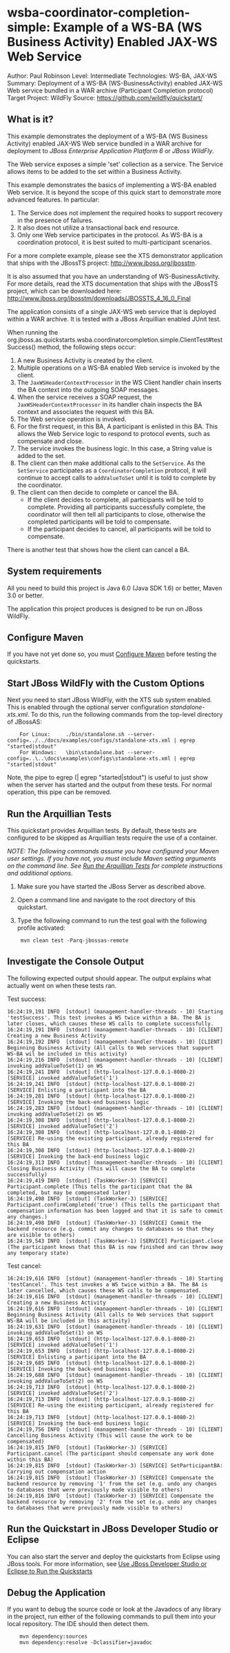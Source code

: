 wsba-coordinator-completion-simple: Example of a WS-BA (WS Business Activity) Enabled JAX-WS Web Service
========================================================================================================
Author: Paul Robinson
Level: Intermediate
Technologies: WS-BA, JAX-WS
Summary:  Deployment of a WS-BA (WS-BusinessActivity) enabled JAX-WS Web service bundled in a WAR archive (Participant Completion protocol)
Target Project: WildFly
Source: <https://github.com/wildfly/quickstart/>

What is it?
-----------

This example demonstrates the deployment of a WS-BA (WS Business Activity) enabled JAX-WS Web service bundled in a WAR archive for deployment to *JBoss Enterprise Application Platform 6* or *JBoss WildFly*.

The Web service exposes a simple 'set' collection as a service. The Service allows items to be added to the set within a Business Activity.

This example demonstrates the basics of implementing a WS-BA enabled Web service. It is beyond the scope of this quick start to demonstrate more advanced features. In particular:

1. The Service does not implement the required hooks to support recovery in the presence of failures.
2. It also does not utilize a transactional back end resource.
3. Only one Web service participates in the protocol. As WS-BA is a coordination protocol, it is best suited to multi-participant scenarios.

For a more complete example, please see the XTS demonstrator application that ships with the JBossTS project: http://www.jboss.org/jbosstm.

It is also assumed that you have an understanding of WS-BusinessActivity. For more details, read the XTS documentation that ships with the JBossTS project, which can be downloaded here: <http://www.jboss.org/jbosstm/downloads/JBOSSTS_4_16_0_Final>

The application consists of a single JAX-WS web service that is deployed within a WAR archive. It is tested with a JBoss Arquillian enabled JUnit test.

When running the org.jboss.as.quickstarts.wsba.coordinatorcompletion.simple.ClientTest#testSuccess() method, the following steps occur:

1. A new Business Activity is created by the client.
2. Multiple operations on a WS-BA enabled Web service is invoked by the client.
3. The `JaxWSHeaderContextProcessor` in the WS Client handler chain inserts the BA context into the outgoing SOAP messages.
4. When the service receives a SOAP request, the `JaxWSHeaderContextProcessor` in its handler chain inspects the BA context and associates the request with this BA.
5. The Web service operation is invoked.
6. For the first request, in this BA, A participant is enlisted in this BA. This allows the Web Service logic to respond to protocol events, such as compensate and close.
7. The service invokes the business logic. In this case, a String value is added to the set.
9. The client can then make additional calls to the `SetService`. As the `SetService` participates as a `CoordinatorCompletion` protocol, it will continue to accept calls to `addValueToSet` until it is told to complete by the coordinator.
10. The client can then decide to complete or cancel the BA. 
    * If the client decides to complete, all participants will be told to complete. Providing all participants successfully complete, the coordinator will then tell all participants to close, otherwise the completed participants will be told to compensate.  
    * If the participant decides to cancel, all participants will be told to compensate.

There is another test that shows how the client can cancel a BA.


System requirements
-------------------

All you need to build this project is Java 6.0 (Java SDK 1.6) or better, Maven 3.0 or better.

The application this project produces is designed to be run on JBoss WildFly.

 
Configure Maven
---------------

If you have not yet done so, you must [Configure Maven](../README.md#mavenconfiguration) before testing the quickstarts.


Start JBoss WildFly with the Custom Options
----------------------

Next you need to start JBoss WildFly, with the XTS sub system enabled. This is enabled through the optional server configuration *standalone-xts.xml*. To do this, run the following commands from the top-level directory of JBossAS:

        For Linux:     ./bin/standalone.sh --server-config=../../docs/examples/configs/standalone-xts.xml | egrep "started|stdout"
        For Windows:   \bin\standalone.bat --server-config=..\..\docs\examples\configs\standalone-xts.xml | egrep "started|stdout"


Note, the pipe to egrep (| egrep "started|stdout") is useful to just show when the server has started and the output from these tests. For normal operation, this pipe can be removed.


Run the Arquillian Tests 
-------------------------

This quickstart provides Arquillian tests. By default, these tests are configured to be skipped as Arquillian tests require the use of a container. 

_NOTE: The following commands assume you have configured your Maven user settings. If you have not, you must include Maven setting arguments on the command line. See [Run the Arquillian Tests](../README.md#arquilliantests) for complete instructions and additional options._

1. Make sure you have started the JBoss Server as described above.
2. Open a command line and navigate to the root directory of this quickstart.
3. Type the following command to run the test goal with the following profile activated:

        mvn clean test -Parq-jbossas-remote 


Investigate the Console Output
----------------------------

The following expected output should appear. The output explains what actually went on when these tests ran.

Test success:

    16:24:19,191 INFO  [stdout] (management-handler-threads - 10) Starting 'testSuccess'. This test invokes a WS twice within a BA. The BA is later closes, which causes these WS calls to complete successfully.
    16:24:19,191 INFO  [stdout] (management-handler-threads - 10) [CLIENT] Creating a new Business Activity
    16:24:19,192 INFO  [stdout] (management-handler-threads - 10) [CLIENT] Beginning Business Activity (All calls to Web services that support WS-BA wil be included in this activity)
    16:24:19,216 INFO  [stdout] (management-handler-threads - 10) [CLIENT] invoking addValueToSet(1) on WS
    16:24:19,241 INFO  [stdout] (http-localhost-127.0.0.1-8080-2) [SERVICE] invoked addValueToSet('1')
    16:24:19,241 INFO  [stdout] (http-localhost-127.0.0.1-8080-2) [SERVICE] Enlisting a participant into the BA
    16:24:19,281 INFO  [stdout] (http-localhost-127.0.0.1-8080-2) [SERVICE] Invoking the back-end business logic
    16:24:19,283 INFO  [stdout] (management-handler-threads - 10) [CLIENT] invoking addValueToSet(2) on WS
    16:24:19,308 INFO  [stdout] (http-localhost-127.0.0.1-8080-2) [SERVICE] invoked addValueToSet('2')
    16:24:19,308 INFO  [stdout] (http-localhost-127.0.0.1-8080-2) [SERVICE] Re-using the existing participant, already registered for this BA
    16:24:19,308 INFO  [stdout] (http-localhost-127.0.0.1-8080-2) [SERVICE] Invoking the back-end business logic
    16:24:19,313 INFO  [stdout] (management-handler-threads - 10) [CLIENT] Closing Business Activity (This will cause the BA to complete successfully)
    16:24:19,419 INFO  [stdout] (TaskWorker-3) [SERVICE] Participant.complete (This tells the participant that the BA completed, but may be compensated later)
    16:24:19,498 INFO  [stdout] (TaskWorker-3) [SERVICE] Participant.confirmCompleted('true') (This tells the participant that compensation information has been logged and that it is safe to commit any changes.)
    16:24:19,498 INFO  [stdout] (TaskWorker-3) [SERVICE] Commit the backend resource (e.g. commit any changes to databases so that they are visible to others)
    16:24:19,543 INFO  [stdout] (TaskWorker-1) [SERVICE] Participant.close (The participant knows that this BA is now finished and can throw away any temporary state)

Test cancel:

    16:24:19,616 INFO  [stdout] (management-handler-threads - 10) Starting 'testCancel'. This test invokes a WS twice within a BA. The BA is later cancelled, which causes these WS calls to be compensated.
    16:24:19,616 INFO  [stdout] (management-handler-threads - 10) [CLIENT] Creating a new Business Activity
    16:24:19,616 INFO  [stdout] (management-handler-threads - 10) [CLIENT] Beginning Business Activity (All calls to Web services that support WS-BA will be included in this activity)
    16:24:19,631 INFO  [stdout] (management-handler-threads - 10) [CLIENT] invoking addValueToSet(1) on WS
    16:24:19,653 INFO  [stdout] (http-localhost-127.0.0.1-8080-2) [SERVICE] invoked addValueToSet('1')
    16:24:19,653 INFO  [stdout] (http-localhost-127.0.0.1-8080-2) [SERVICE] Enlisting a participant into the BA
    16:24:19,685 INFO  [stdout] (http-localhost-127.0.0.1-8080-2) [SERVICE] Invoking the back-end business logic
    16:24:19,688 INFO  [stdout] (management-handler-threads - 10) [CLIENT] invoking addValueToSet(2) on WS
    16:24:19,713 INFO  [stdout] (http-localhost-127.0.0.1-8080-2) [SERVICE] invoked addValueToSet('2')
    16:24:19,713 INFO  [stdout] (http-localhost-127.0.0.1-8080-2) [SERVICE] Re-using the existing participant, already registered for this BA
    16:24:19,713 INFO  [stdout] (http-localhost-127.0.0.1-8080-2) [SERVICE] Invoking the back-end business logic
    16:24:19,756 INFO  [stdout] (management-handler-threads - 10) [CLIENT] Cancelling Business Activity (This will cause the work to be compensated)
    16:24:19,815 INFO  [stdout] (TaskWorker-3) [SERVICE] Participant.cancel (The participant should compensate any work done within this BA)
    16:24:19,815 INFO  [stdout] (TaskWorker-3) [SERVICE] SetParticipantBA: Carrying out compensation action
    16:24:19,815 INFO  [stdout] (TaskWorker-3) [SERVICE] Compensate the backend resource by removing '1' from the set (e.g. undo any changes to databases that were previously made visible to others)
    16:24:19,816 INFO  [stdout] (TaskWorker-3) [SERVICE] Compensate the backend resource by removing '2' from the set (e.g. undo any changes to databases that were previously made visible to others)


Run the Quickstart in JBoss Developer Studio or Eclipse
-------------------------------------
You can also start the server and deploy the quickstarts from Eclipse using JBoss tools. For more information, see [Use JBoss Developer Studio or Eclipse to Run the Quickstarts](../README.md#useeclipse) 


Debug the Application
------------------------------------

If you want to debug the source code or look at the Javadocs of any library in the project, run either of the following commands to pull them into your local repository. The IDE should then detect them.

        mvn dependency:sources
        mvn dependency:resolve -Dclassifier=javadoc
